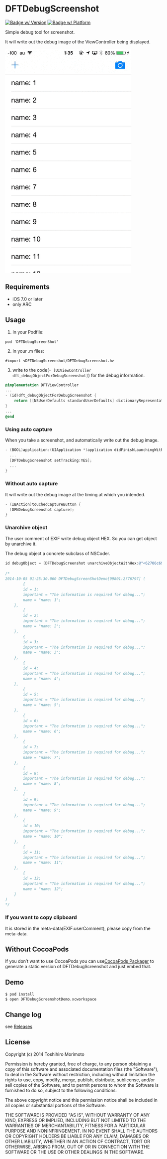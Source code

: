 # DFTDebugScreenshot
[![Badge w/ Version](http://cocoapod-badges.herokuapp.com/v/DFTDebugScreenshot/badge.png)](http://cocoadocs.org/docsets/DFTDebugScreenshot)
[![Badge w/ Platform](http://cocoapod-badges.herokuapp.com/p/DFTDebugScreenshot/badge.png)](http://cocoadocs.org/docsets/DFTDebugScreenshot)


Simple debug tool for screenshot.

It will write out the debug image of the ViewController being displayed.

![demo](https://github.com/dealforest/DFTDebugScreenShot/raw/master/images/demo.gif)

## Requirements
* iOS 7.0 or later
* only ARC

## Usage

1) In your Podfile:

```
pod 'DFTDebugScreenShot'
```

2) In your .m files:

```
#import <DFTDebugScreenshot/DFTDebugScreenshot.h>
```

3) write to the code(`- [UIViewController dft_debugObjectForDebugScreenshot]`) for the debug information.

```objective-c
@implementation DFTViewController
... 
- (id)dft_debugObjectForDebugScreenshot {
    return [[NSUserDefaults standardUserDefaults] dictionaryRepresentation];
}
...
@end
```

### Using auto capture
When you take a screenshot, and automatically write out the debug image.

```objective-c
- (BOOL)application:(UIApplication *)application didFinishLaunchingWithOptions:(NSDictionary *)launchOptions {
  ...
  [DFTDebugScreenshot setTracking:YES];
  ...
}
```

### Without auto capture
It will write out the debug image at the timing at which you intended.

```objective-c
- (IBAction)touchedCaptureButton {
  [DFNDebugScreenshot capture];
}
```
### Unarchive object
The user comment of EXIF write debug object HEX.
So you can get object by unarchive it.

The debug object a concrete subclass of NSCoder.

```objective-c
id debugObject = [DFTDebugScreenshot unarchiveObjectWithHex:@"<62706c69 73743030 d4010203 040506bb bc582476 65727369 6f6e5824 6f626a65 63747359 24617263 68697665 72542474 6f701200 0186a0af 102c0708 19242526 2728292a 313b3c3d 47484953 54555f60 616b6c6d 77787983 84858f90 919b9c9d a7a8a9b3 b4b55524 6e756c6c d2090a0b 185a4e53 2e6f626a 65637473 5624636c 617373ac 0c0d0e0f 10111213 14151617 8002800a 800d8010 80138016 8019801c 801f8022 80258028 802bd31a 090a1b1f 23574e53 2e6b6579 73a31c1d 1e800380 048005a3 20212280 06800780 08800952 6964546e 616d6559 696d706f 7274616e 74100157 6e616d65 3a20315f 10285468 6520696e 666f726d 6174696f 6e206973 20726571 75697265 6420666f 72206465 6275672e 2e2ed22b 2c2d2e5a 24636c61 73736e61 6d655824 636c6173 7365735c 4e534469 6374696f 6e617279 a22f305c 4e534469 6374696f 6e617279 584e534f 626a6563 74d31a09 0a323623 a31c1d1e 80038004 8005a337 3822800b 800c8008 80091002 576e616d 653a2032 d31a090a 3e4223a3 1c1d1e80 03800480 05a34344 22800e80 0f800880 09100357 6e616d65 3a2033d3 1a090a4a 4e23a31c 1d1e8003 80048005 a34f5022 80118012 80088009 1004576e 616d653a 2034d31a 090a565a 23a31c1d 1e800380 048005a3 5b5c2280 14801580 08800910 05576e61 6d653a20 35d31a09 0a626623 a31c1d1e 80038004 8005a367 68228017 80188008 80091006 576e616d 653a2036 d31a090a 6e7223a3 1c1d1e80 03800480 05a37374 22801a80 1b800880 09100757 6e616d65 3a2037d3 1a090a7a 7e23a31c 1d1e8003 80048005 a37f8022 801d801e 80088009 1008576e 616d653a 2038d31a 090a868a 23a31c1d 1e800380 048005a3 8b8c2280 20802180 08800910 09576e61 6d653a20 39d31a09 0a929623 a31c1d1e 80038004 8005a397 98228023 80248008 8009100a 586e616d 653a2031 30d31a09 0a9ea223 a31c1d1e 80038004 8005a3a3 a4228026 80278008 8009100b 586e616d 653a2031 31d31a09 0aaaae23 a31c1d1e 80038004 8005a3af b0228029 802a8008 8009100c 586e616d 653a2031 32d22b2c b6b75e4e 534d7574 61626c65 41727261 79a3b8b9 ba5e4e53 4d757461 626c6541 72726179 574e5341 72726179 584e534f 626a6563 745f100f 4e534b65 79656441 72636869 766572d1 bdbe5472 6f6f7480 01000800 11001a00 23002d00 32003700 66006c00 71007c00 83009000 92009400 96009800 9a009c00 9e00a000 a200a400 a600a800 aa00b100 b900bd00 bf00c100 c300c700 c900cb00 cd00cf00 d200d700 e100e300 eb011601 1b012601 2f013c01 3f014c01 55015c01 60016201 64016601 6a016c01 6e017001 72017401 7c018301 87018901 8b018d01 91019301 95019701 99019b01 a301aa01 ae01b001 b201b401 b801ba01 bc01be01 c001c201 ca01d101 d501d701 d901db01 df01e101 e301e501 e701e901 f101f801 fc01fe02 00020202 06020802 0a020c02 0e021002 18021f02 23022502 27022902 2d022f02 31023302 35023702 3f024602 4a024c02 4e025002 54025602 58025a02 5c025e02 66026d02 71027302 75027702 7b027d02 7f028102 83028502 8d029402 98029a02 9c029e02 a202a402 a602a802 aa02ac02 b502bc02 c002c202 c402c602 ca02cc02 ce02d002 d202d402 dd02e402 e802ea02 ec02ee02 f202f402 f602f802 fa02fc03 05030a03 19031d03 2c033403 3d034f03 52035700 00000000 00020100 00000000 0000bf00 00000000 00000000 00000000 000359>"];

/*
2014-10-05 01:25:30.060 DFTDebugScreenShotDemo[99801:2776797] (
        {
        id = 1;
        important = "The information is required for debug...";
        name = "name: 1";
    },
        {
        id = 2;
        important = "The information is required for debug...";
        name = "name: 2";
    },
        {
        id = 3;
        important = "The information is required for debug...";
        name = "name: 3";
    },
        {
        id = 4;
        important = "The information is required for debug...";
        name = "name: 4";
    },
        {
        id = 5;
        important = "The information is required for debug...";
        name = "name: 5";
    },
        {
        id = 6;
        important = "The information is required for debug...";
        name = "name: 6";
    },
        {
        id = 7;
        important = "The information is required for debug...";
        name = "name: 7";
    },
        {
        id = 8;
        important = "The information is required for debug...";
        name = "name: 8";
    },
        {
        id = 9;
        important = "The information is required for debug...";
        name = "name: 9";
    },
        {
        id = 10;
        important = "The information is required for debug...";
        name = "name: 10";
    },
        {
        id = 11;
        important = "The information is required for debug...";
        name = "name: 11";
    },
        {
        id = 12;
        important = "The information is required for debug...";
        name = "name: 12";
    }
)
*/
```

### If you want to copy clipboard
It is stored in the meta-data(EXIF:userComment),  please copy from the meta-data.

## Without CocoaPods

If you don’t want to use CocoaPods you can use[CocoaPods Packager](https://github.com/CocoaPods/cocoapods-packager) to generate a static version of DFTDebugScreenshot and just embed that.

## Demo

```shell
$ pod install
$ open DFTDebugScreenshotDemo.xcworkspace
```

## Change log

see [Releases](https://github.com/dealforest/DFTDebugScreenshot/releases)

## License

Copyright (c) 2014 Toshihiro Morimoto

Permission is hereby granted, free of charge, to any person obtaining a copy of this software and associated documentation files (the "Software"), to deal in the Software without restriction, including without limitation the rights to use, copy, modify, merge, publish, distribute, sublicense, and/or sell copies of the Software, and to permit persons to whom the Software is furnished to do so, subject to the following conditions:

The above copyright notice and this permission notice shall be included in all copies or substantial portions of the Software.

THE SOFTWARE IS PROVIDED "AS IS", WITHOUT WARRANTY OF ANY KIND, EXPRESS OR IMPLIED, INCLUDING BUT NOT LIMITED TO THE WARRANTIES OF MERCHANTABILITY, FITNESS FOR A PARTICULAR PURPOSE AND NONINFRINGEMENT. IN NO EVENT SHALL THE AUTHORS OR COPYRIGHT HOLDERS BE LIABLE FOR ANY CLAIM, DAMAGES OR OTHER LIABILITY, WHETHER IN AN ACTION OF CONTRACT, TORT OR OTHERWISE, ARISING FROM, OUT OF OR IN CONNECTION WITH THE SOFTWARE OR THE USE OR OTHER DEALINGS IN THE SOFTWARE.
